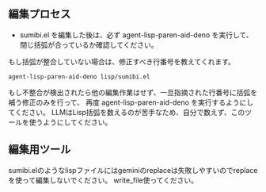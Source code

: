 
## 編集プロセス

- sumibi.el を編集した後は、必ず agent-lisp-paren-aid-deno を実行して、閉じ括弧が合っているか確認してください。

もし括弧が整合していない場合は、修正すべき行番号を教えてくれます。

```
agent-lisp-paren-aid-deno lisp/sumibi.el
```

もし不整合が検出されたら他の編集作業はせず、一旦指摘された行番号に括弧を補う修正のみを行って、
再度 agent-lisp-paren-aid-deno を実行するようにしてください。
LLMはLisp括弧を数えるのが苦手なため、自分で数えず、このツールを使うようにしてください。

## 編集用ツール

sumibi.elのようなlispファイルにはgeminiのreplaceは失敗しやすいのでreplaceを使って編集しないでください。
write_file使ってください。

